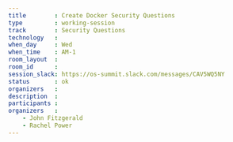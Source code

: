 ```yaml
---
title        : Create Docker Security Questions
type         : working-session
track        : Security Questions
technology   :
when_day     : Wed
when_time    : AM-1
room_layout  :
room_id      :
session_slack: https://os-summit.slack.com/messages/CAV5WQ5NY
status       : ok
organizers   :
description  :
participants :
organizers   :
    - John Fitzgerald
    - Rachel Power
---
```

